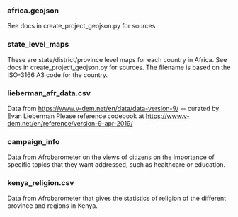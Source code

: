 ### africa.geojson
See docs in create_project_geojson.py for sources

### state_level_maps
These are state/district/province level maps for each country in Africa.
See docs in create_project_geojson.py for sources. The filename is based on the ISO-3166 A3 code for the country.

### lieberman_afr_data.csv
Data from https://www.v-dem.net/en/data/data-version-9/ -- curated by Evan Lieberman
Please reference codebook at https://www.v-dem.net/en/reference/version-9-apr-2019/


### campaign_info
Data from Afrobarometer on the views of citizens on the importance of specific topics that they want 
addressed, such as healthcare or education.

### kenya_religion.csv
Data from Afrobarometer that gives the statistics of religion of the different province and regions in Kenya.
